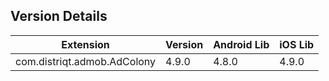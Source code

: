 ## Version Details

| Extension | Version | Android Lib | iOS Lib |
| --- | --- | --- | --- |
| com.distriqt.admob.AdColony | 4.9.0 | 4.8.0 | 4.9.0 |
